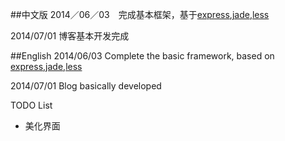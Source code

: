 ##中文版
2014／06／03　完成基本框架，基于[express](https://github.com/visionmedia/express),[jade](https://github.com/visionmedia/jade),[less](https://github.com/emberfeather/less.js-middleware)

2014/07/01 博客基本开发完成



##English
2014/06/03 Complete the basic framework, based on [express](https://github.com/visionmedia/express),[jade](https://github.com/visionmedia/jade),[less](https://github.com/emberfeather/less.js-middleware)

2014/07/01 Blog basically developed


TODO List
* 美化界面